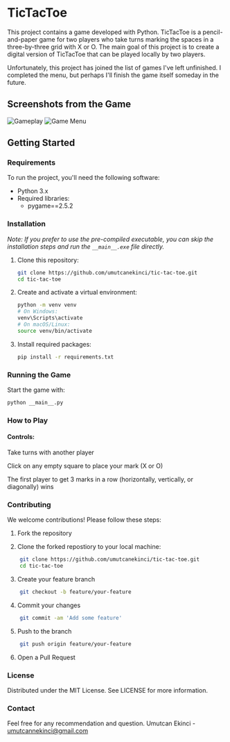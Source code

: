 # TicTacToe

This project contains a game developed with Python. TicTacToe is a pencil-and-paper game for two players who take turns marking the spaces in a three-by-three grid with X or O. The main goal of this project is to create a digital version of TicTacToe that can be played locally by two players.

Unfortunately, this project has joined the list of games I've left unfinished. I completed the menu, but perhaps I'll finish the game itself someday in the future.

## Screenshots from the Game

![Gameplay](https://github.com/umutcanekinci/tic-tac-toe/blob/main/images/sample2.png?raw=true)
![Game Menu](https://github.com/umutcanekinci/tic-tac-toe/blob/main/images/sample1.png?raw=true)

## Getting Started

### Requirements

To run the project, you'll need the following software:

- Python 3.x
- Required libraries:
    - pygame==2.5.2

### Installation

*Note: If you prefer to use the pre-compiled executable, you can skip the installation steps and run the `__main__.exe` file directly.*

1. Clone this repository:
    ```sh
    git clone https://github.com/umutcanekinci/tic-tac-toe.git
    cd tic-tac-toe
    ```

2. Create and activate a virtual environment:
    ```sh
    python -m venv venv
    # On Windows:
    venv\Scripts\activate
    # On macOS/Linux:
    source venv/bin/activate
    ```

3. Install required packages:
    ```sh
    pip install -r requirements.txt
    ```

### Running the Game

Start the game with:
```sh
python __main__.py
```

### How to Play



#### Controls: 

Take turns with another player

Click on any empty square to place your mark (X or O)

The first player to get 3 marks in a row (horizontally, vertically, or diagonally) wins

### Contributing

We welcome contributions! Please follow these steps:

1. Fork the repository

2. Clone the forked repostiory to your local machine:
```sh
    git clone https://github.com/umutcanekinci/tic-tac-toe.git
    cd tic-tac-toe
```

3. Create your feature branch
```sh
    git checkout -b feature/your-feature
```

4. Commit your changes
```sh
    git commit -am 'Add some feature'
```

5. Push to the branch
```sh
    git push origin feature/your-feature
```

6. Open a Pull Request

### License
Distributed under the MIT License. See LICENSE for more information.

### Contact
Feel free for any recommendation and question.
Umutcan Ekinci - umutcannekinci@gmail.com

